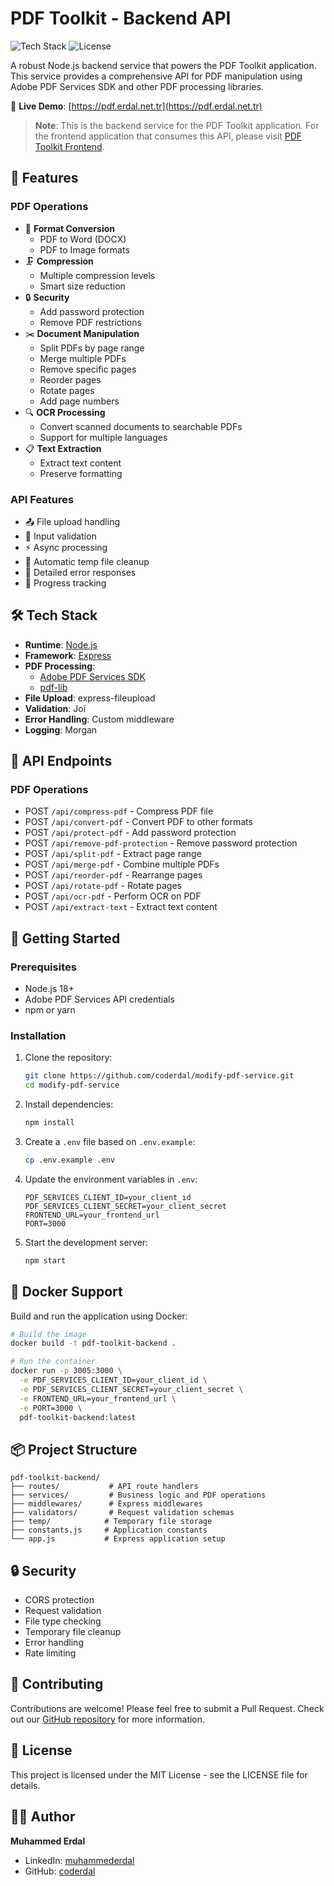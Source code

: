 # PDF Toolkit - Backend API

![Tech Stack](https://img.shields.io/badge/Tech%20Stack-Node.js%20%7C%20Express%20%7C%20Adobe%20PDF%20Services-blue)
![License](https://img.shields.io/badge/License-MIT-green)

A robust Node.js backend service that powers the PDF Toolkit application. This service provides a comprehensive API for PDF manipulation using Adobe PDF Services SDK and other PDF processing libraries.

🔗 **Live Demo**: [https://pdf.erdal.net.tr](https://pdf.erdal.net.tr)

> **Note**: This is the backend service for the PDF Toolkit application. For the frontend application that consumes this API, please visit [PDF Toolkit Frontend](https://github.com/coderdal/modify-pdf).

## 🚀 Features

### PDF Operations
- 📄 **Format Conversion**
  - PDF to Word (DOCX)
  - PDF to Image formats
- 🗜️ **Compression**
  - Multiple compression levels
  - Smart size reduction
- 🔒 **Security**
  - Add password protection
  - Remove PDF restrictions
- ✂️ **Document Manipulation**
  - Split PDFs by page range
  - Merge multiple PDFs
  - Remove specific pages
  - Reorder pages
  - Rotate pages
  - Add page numbers
- 🔍 **OCR Processing**
  - Convert scanned documents to searchable PDFs
  - Support for multiple languages
- 📋 **Text Extraction**
  - Extract text content
  - Preserve formatting

### API Features
- 📤 File upload handling
- 🔐 Input validation
- ⚡ Async processing
- 🧹 Automatic temp file cleanup
- 📝 Detailed error responses
- 🔄 Progress tracking

## 🛠️ Tech Stack

- **Runtime**: [Node.js](https://nodejs.org/)
- **Framework**: [Express](https://expressjs.com/)
- **PDF Processing**: 
  - [Adobe PDF Services SDK](https://developer.adobe.com/document-services/apis/pdf-services/)
  - [pdf-lib](https://github.com/Hopding/pdf-lib)
- **File Upload**: express-fileupload
- **Validation**: Joi
- **Error Handling**: Custom middleware
- **Logging**: Morgan

## 📡 API Endpoints

### PDF Operations
- POST `/api/compress-pdf` - Compress PDF file
- POST `/api/convert-pdf` - Convert PDF to other formats
- POST `/api/protect-pdf` - Add password protection
- POST `/api/remove-pdf-protection` - Remove password protection
- POST `/api/split-pdf` - Extract page range
- POST `/api/merge-pdf` - Combine multiple PDFs
- POST `/api/reorder-pdf` - Rearrange pages
- POST `/api/rotate-pdf` - Rotate pages
- POST `/api/ocr-pdf` - Perform OCR on PDF
- POST `/api/extract-text` - Extract text content

## 🚀 Getting Started

### Prerequisites
- Node.js 18+
- Adobe PDF Services API credentials
- npm or yarn

### Installation

1. Clone the repository:
   ```bash
   git clone https://github.com/coderdal/modify-pdf-service.git
   cd modify-pdf-service
   ```

2. Install dependencies:
   ```bash
   npm install
   ```

3. Create a `.env` file based on `.env.example`:
   ```bash
   cp .env.example .env
   ```

4. Update the environment variables in `.env`:
   ```
   PDF_SERVICES_CLIENT_ID=your_client_id
   PDF_SERVICES_CLIENT_SECRET=your_client_secret
   FRONTEND_URL=your_frontend_url
   PORT=3000
   ```

5. Start the development server:
   ```bash
   npm start
   ```

## 🐳 Docker Support

Build and run the application using Docker:

```bash
# Build the image
docker build -t pdf-toolkit-backend .

# Run the container
docker run -p 3005:3000 \
  -e PDF_SERVICES_CLIENT_ID=your_client_id \
  -e PDF_SERVICES_CLIENT_SECRET=your_client_secret \
  -e FRONTEND_URL=your_frontend_url \
  -e PORT=3000 \
  pdf-toolkit-backend:latest
```

## 📦 Project Structure

```
pdf-toolkit-backend/
├── routes/           # API route handlers
├── services/         # Business logic and PDF operations
├── middlewares/      # Express middlewares
├── validators/       # Request validation schemas
├── temp/            # Temporary file storage
├── constants.js     # Application constants
└── app.js           # Express application setup
```

## 🔒 Security

- CORS protection
- Request validation
- File type checking
- Temporary file cleanup
- Error handling
- Rate limiting

## 🤝 Contributing

Contributions are welcome! Please feel free to submit a Pull Request. Check out our [GitHub repository](https://github.com/coderdal/modify-pdf-service) for more information.

## 📝 License

This project is licensed under the MIT License - see the LICENSE file for details.

## 👨‍💻 Author

**Muhammed Erdal**
- LinkedIn: [muhammederdal](https://linkedin.com/in/muhammederdal)
- GitHub: [coderdal](https://github.com/coderdal) 
